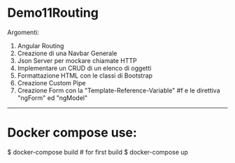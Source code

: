 # Demo11Routing

Argomenti:
1) Angular Routing
2) Creazione di una Navbar Generale
2) Json Server per mockare chiamate HTTP
3) Implementare un CRUD di un elenco di oggetti
4) Formattazione HTML con le classi di Bootstrap
5) Creazione Custom Pipe
6) Creazione Form con la "Template-Reference-Variable" #f e le direttiva "ngForm" ed "ngModel"
------------------------------------------------------------------------------------------------------------------------------------------------------------------------------

# Docker compose use:
$ docker-compose build # for first build
$ docker-compose up
